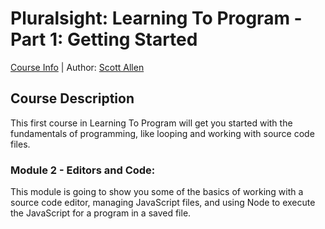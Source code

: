 # Pluralsight: Learning To Program - Part 1: Getting Started
[Course Info](https://www.pluralsight.com/courses/learning-programming-javascript) | Author: [Scott Allen](https://www.pluralsight.com/authors/scott-allen)

## Course Description
This first course in Learning To Program will get you started with the fundamentals of programming, like looping and working with source code files.

### Module 2 - Editors and Code:
This module is going to show you some of the basics of working with a source code editor, managing JavaScript files, and using Node to execute the JavaScript for a program in a saved file.